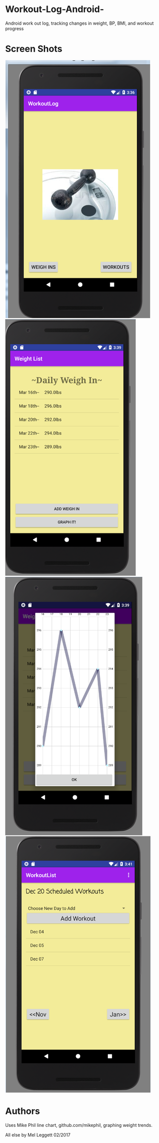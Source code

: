 # Workout-Log-Android-
Android work out log, tracking changes in weight, BP, BMI, and workout progress

# Screen Shots

<img src="images/and1.PNG" alt="Main Page" />

<img src="images/and2.PNG" alt="Weigh-in list" />

<img src="images/and3.PNG" alt="Graphed Changes" />

<img src="images/and5.PNG" alt="Workout View" />


# Authors
Uses Mike Phil line chart, github.com/mikephil, graphing weight trends.

All else by Mel Leggett 02/2017
